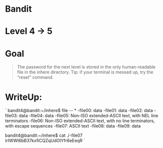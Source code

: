 # Bandit
# Level 4 -> 5
# Goal
> The password for the next level is stored in the only human-readable file in the inhere directory. Tip: if your terminal is messed up, try the “reset” command.

# WriteUp:

`
bandit4@bandit:~/inhere$ file -- *
-file00: data
-file01: data
-file02: data
-file03: data
-file04: data
-file05: Non-ISO extended-ASCII text, with NEL line terminators
-file06: Non-ISO extended-ASCII text, with no line terminators, with escape sequences
-file07: ASCII text
-file08: data
-file09: data

bandit4@bandit:~/inhere$ cat ./-file07
lrIWWI6bB37kxfiCQZqUdOIYfr6eEeqR
`